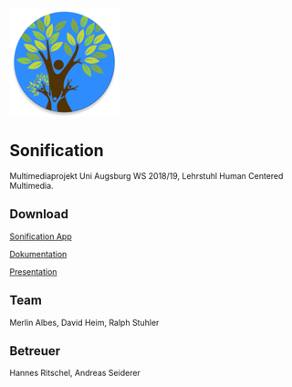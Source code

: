 ![Logo](sonification/app/src/main/res/mipmap-xxxhdpi/ic_launcher_round.png)
# Sonification

Multimediaprojekt Uni Augsburg WS 2018/19, Lehrstuhl Human Centered Multimedia.

## Download

[Sonification App](/uploads/6cf328b6b4db1bb05e7591b5db3d58a8/Sonification.apk)

[Dokumentation](/uploads/09fa4916e2f67804aaf66ade0c7f9fcd/Sonification_Documentation.pdf)

[Presentation](/uploads/9be22531e590a99f7c4220c2e441319d/Sonification_Presentation.pptx)

## Team

Merlin Albes, David Heim, Ralph Stuhler

## Betreuer

Hannes Ritschel, Andreas Seiderer